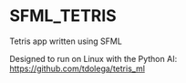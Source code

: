 # SFML_TETRIS
Tetris app written using SFML

Designed to run on Linux with the Python AI: https://github.com/tdolega/tetris_ml
